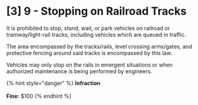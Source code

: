 # \[3] 9 - Stopping on Railroad Tracks



It is prohibited to stop, stand, wait, or park vehicles on railroad or tramway/light-rail tracks; including vehicles which are queued in traffic.&#x20;

The area encompassed by the tracks/rails, level crossing arms/gates, and protective fencing around said tracks is encompassed by this law.&#x20;

Vehicles may only stop on the rails in emergent situations or when authorized maintenance is being performed by engineers.&#x20;

{% hint style="danger" %}
**Infraction**\
\
**Fine:** $100
{% endhint %}
